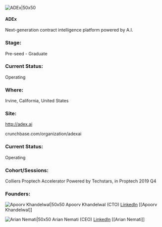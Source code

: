 

![ADEx|50x50](https://apimg.techstars.com/profiles/1661897177777_906638.png)

#### ADEx
Next-generation contract intelligence platform powered by A.I.

### Stage: 
Pre-seed - Graduate 

### Current Status: 
Operating

### Where:
Irvine, California, United States

### Site:
http://adex.ai



crunchbase.com/organization/adexai

### Current Status: 
Operating

### Cohort/Sessions: 
Colliers Proptech Accelerator Powered by Techstars, in Proptech 2019 Q4

### Founders: 

![Apoorv Khandelwal|50x50](http://s3.amazonaws.com/ts-accel-connect-uploads/images/image_files/5d75c682a36c1109650000da/original/IMG_4448_edit_small.jpg) Apoorv Khandelwal (CTO) [LinkedIn](https://linkedin.com/in/apoorvkhandelwal) [[Apoorv Khandelwal]]

![Arian Nemati|50x50](http://s3.amazonaws.com/ts-accel-connect-uploads/images/image_files/5d76d662a36c1109650000f8/original/Studio_Session-56848-Edit-2.jpg) Arian Nemati (CEO) [LinkedIn](https://linkedin.com/in/ariannemati) [[Arian Nemati]]


